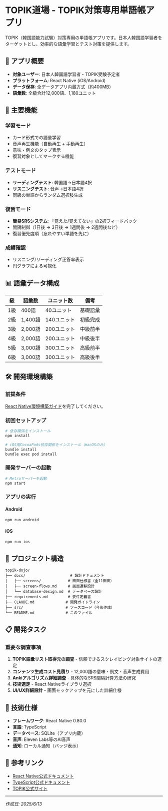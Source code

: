 # TOPIK道場 - TOPIK対策専用単語帳アプリ

TOPIK（韓国語能力試験）対策専用の単語帳アプリです。日本人韓国語学習者をターゲットとし、効率的な語彙学習とテスト対策を提供します。

## 📱 アプリ概要

- **対象ユーザー**: 日本人韓国語学習者・TOPIK受験予定者
- **プラットフォーム**: React Native (iOS/Android)
- **データ保存**: 全データアプリ内蔵方式（約400MB）
- **語彙数**: 全級合計12,000語、1,180ユニット

## 🎯 主要機能

### 学習モード
- カード形式での語彙学習
- 音声再生機能（自動再生 + 手動再生）
- 意味・例文のタップ表示
- 復習対象としてマークする機能

### テストモード
- **リーディングテスト**: 韓国語→日本語4択
- **リスニングテスト**: 音声→日本語4択
- 同級の単語からランダム選択肢生成

### 復習モード
- **簡易SRSシステム**: 「覚えた/覚えてない」の2択フィードバック
- 間隔制御（1日後 → 3日後 → 1週間後 → 2週間後など）
- 復習優先度順（忘れやすい単語を先に）

### 成績確認
- リスニング/リーディング正答率表示
- 円グラフによる可視化

## 📊 語彙データ構成

| 級 | 語彙数 | ユニット数 | 備考 |
|---|---|---|---|
| 1級 | 400語 | 40ユニット | 基礎語彙 |
| 2級 | 1,400語 | 140ユニット | 初級完成 |
| 3級 | 2,000語 | 200ユニット | 中級前半 |
| 4級 | 2,000語 | 200ユニット | 中級後半 |
| 5級 | 3,000語 | 300ユニット | 高級前半 |
| 6級 | 3,000語 | 300ユニット | 高級後半 |

## 🛠️ 開発環境構築

### 前提条件
[React Native環境構築ガイド](https://reactnative.dev/docs/set-up-your-environment)を完了してください。

### 初回セットアップ

```bash
# 依存関係をインストール
npm install

# iOS用CocoaPods依存関係をインストール（macOSのみ）
bundle install
bundle exec pod install
```

### 開発サーバーの起動

```bash
# Metroサーバーを起動
npm start
```

### アプリの実行

#### Android
```bash
npm run android
```

#### iOS
```bash
npm run ios
```

## 📁 プロジェクト構造

```
topik-dojo/
├── docs/                    # 設計ドキュメント
│   ├── screens/            # 画面仕様書（全11画面）
│   ├── screen-flows.md     # 画面遷移設計
│   └── database-design.md  # データベース設計
├── requirements.md         # 要件定義書
├── CLAUDE.md              # 開発ガイドライン
├── src/                   # ソースコード（今後作成）
└── README.md              # このファイル
```

## 📋 開発タスク

### 重要な調査事項
1. **TOPIK語彙リスト取得元の調査** - 信頼できるスクレイピング対象サイトの選定
2. **コンテンツ生成コスト見積り** - 12,000語の意味・例文・音声生成費用
3. **Ankiアルゴリズム詳細調査** - 具体的なSRS間隔計算方法の研究
4. **技術選定** - React Nativeライブラリ選択
5. **UI/UX詳細設計** - 画面モックアップを元にした詳細仕様

## 📄 技術仕様

- **フレームワーク**: React Native 0.80.0
- **言語**: TypeScript
- **データベース**: SQLite（アプリ内蔵）
- **音声**: Eleven Labs等のAI音声
- **通知**: ローカル通知（バッジ表示）

## 🔗 参考リンク

- [React Native公式ドキュメント](https://reactnative.dev/docs/getting-started)
- [TypeScript公式ドキュメント](https://www.typescriptlang.org/docs/)
- [TOPIK公式サイト](https://www.topik.go.kr/)

---
*作成日: 2025/6/13*